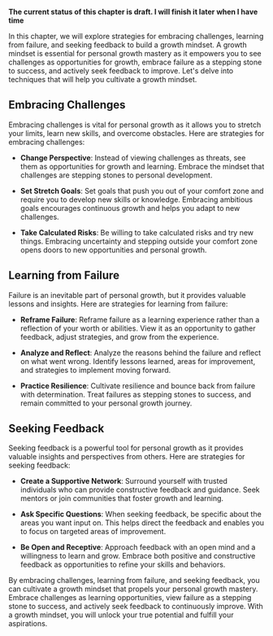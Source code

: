 **The current status of this chapter is draft. I will finish it later when I have time**

In this chapter, we will explore strategies for embracing challenges, learning from failure, and seeking feedback to build a growth mindset. A growth mindset is essential for personal growth mastery as it empowers you to see challenges as opportunities for growth, embrace failure as a stepping stone to success, and actively seek feedback to improve. Let's delve into techniques that will help you cultivate a growth mindset.

Embracing Challenges
--------------------

Embracing challenges is vital for personal growth as it allows you to stretch your limits, learn new skills, and overcome obstacles. Here are strategies for embracing challenges:

* **Change Perspective**: Instead of viewing challenges as threats, see them as opportunities for growth and learning. Embrace the mindset that challenges are stepping stones to personal development.

* **Set Stretch Goals**: Set goals that push you out of your comfort zone and require you to develop new skills or knowledge. Embracing ambitious goals encourages continuous growth and helps you adapt to new challenges.

* **Take Calculated Risks**: Be willing to take calculated risks and try new things. Embracing uncertainty and stepping outside your comfort zone opens doors to new opportunities and personal growth.

Learning from Failure
---------------------

Failure is an inevitable part of personal growth, but it provides valuable lessons and insights. Here are strategies for learning from failure:

* **Reframe Failure**: Reframe failure as a learning experience rather than a reflection of your worth or abilities. View it as an opportunity to gather feedback, adjust strategies, and grow from the experience.

* **Analyze and Reflect**: Analyze the reasons behind the failure and reflect on what went wrong. Identify lessons learned, areas for improvement, and strategies to implement moving forward.

* **Practice Resilience**: Cultivate resilience and bounce back from failure with determination. Treat failures as stepping stones to success, and remain committed to your personal growth journey.

Seeking Feedback
----------------

Seeking feedback is a powerful tool for personal growth as it provides valuable insights and perspectives from others. Here are strategies for seeking feedback:

* **Create a Supportive Network**: Surround yourself with trusted individuals who can provide constructive feedback and guidance. Seek mentors or join communities that foster growth and learning.

* **Ask Specific Questions**: When seeking feedback, be specific about the areas you want input on. This helps direct the feedback and enables you to focus on targeted areas of improvement.

* **Be Open and Receptive**: Approach feedback with an open mind and a willingness to learn and grow. Embrace both positive and constructive feedback as opportunities to refine your skills and behaviors.

By embracing challenges, learning from failure, and seeking feedback, you can cultivate a growth mindset that propels your personal growth mastery. Embrace challenges as learning opportunities, view failure as a stepping stone to success, and actively seek feedback to continuously improve. With a growth mindset, you will unlock your true potential and fulfill your aspirations.
